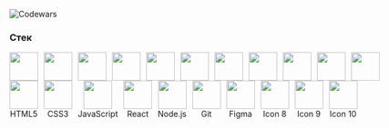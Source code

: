 ![Codewars](https://www.codewars.com/users/daniltro/badges/large)


### Стек

<div style="display: flex; gap: 10px;">
  <img src="https://img.icons8.com/?size=100&id=v8RpPQUwv0N8&format=png&color=000000" width="50" height="50">
  <img src="https://img.icons8.com/?size=100&id=3BTBsJs5myRy&format=png&color=000000" width="50" height="50">
  <img src="https://img.icons8.com/?size=100&id=QBqFNfPPB2Kx&format=png&color=000000" width="50" height="50">
  <img src="https://img.icons8.com/?size=100&id=Nkym0Ujb8VGI&format=png&color=000000" width="50" height="50">
  <img src="https://img.icons8.com/?size=100&id=nCj4PvnCO0tZ&format=png&color=000000" width="50" height="50">
  <img src="https://img.icons8.com/?size=100&id=asWSSTBrDlTW&format=png&color=000000" width="50" height="50">
  <img src="https://img.icons8.com/?size=100&id=A6r5yddU9uA0&format=png&color=000000" width="50" height="50">
  <img src="" width="50" height="50">
  <img src="" width="50" height="50">
  <img src="" width="50" height="50">
  <img src="" width="50" height="50">
  
  
</div>

<div style="display: flex; gap: 10px;">
  <div style="display: flex; flex-direction: column; align-items: center;">
    <img src="https://img.icons8.com/?size=100&id=v8RpPQUwv0N8&format=png&color=000000" width="50" height="50">
    <span>HTML5</span>
  </div>
  <div style="display: flex; flex-direction: column; align-items: center;">
    <img src="https://img.icons8.com/?size=100&id=3BTBsJs5myRy&format=png&color=000000" width="50" height="50">
    <span>CSS3</span>
  </div>
  <div style="display: flex; flex-direction: column; align-items: center;">
    <img src="https://img.icons8.com/?size=100&id=QBqFNfPPB2Kx&format=png&color=000000" width="50" height="50">
    <span>JavaScript</span>
  </div>
  <div style="display: flex; flex-direction: column; align-items: center;">
    <img src="https://img.icons8.com/?size=100&id=Nkym0Ujb8VGI&format=png&color=000000" width="50" height="50">
    <span>React</span>
  </div>
  <div style="display: flex; flex-direction: column; align-items: center;">
    <img src="https://img.icons8.com/?size=100&id=nCj4PvnCO0tZ&format=png&color=000000" width="50" height="50">
    <span>Node.js</span>
  </div>
  <div style="display: flex; flex-direction: column; align-items: center;">
    <img src="https://img.icons8.com/?size=100&id=asWSSTBrDlTW&format=png&color=000000" width="50" height="50">
    <span>Git</span>
  </div>
  <div style="display: flex; flex-direction: column; align-items: center;">
    <img src="https://img.icons8.com/?size=100&id=A6r5yddU9uA0&format=png&color=000000" width="50" height="50">
    <span>Figma</span>
  </div>
  <div style="display: flex; flex-direction: column; align-items: center;">
    <img src="" width="50" height="50">
    <span>Icon 8</span>
  </div>
  <div style="display: flex; flex-direction: column; align-items: center;">
    <img src="" width="50" height="50">
    <span>Icon 9</span>
  </div>
  <div style="display: flex; flex-direction: column; align-items: center;">
    <img src="" width="50" height="50">
    <span>Icon 10</span>
  </div>
</div>
